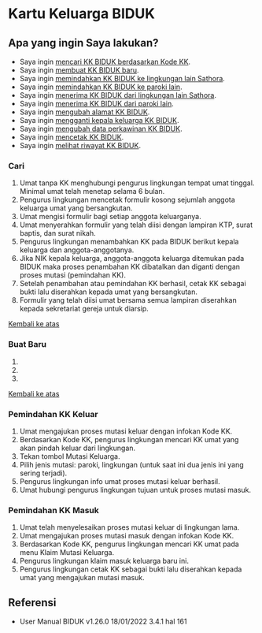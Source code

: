 # Kartu Keluarga BIDUK

## Apa yang ingin Saya lakukan?

- Saya ingin [mencari KK BIDUK berdasarkan Kode KK](#cari).
- Saya ingin [membuat KK BIDUK baru](#buat-baru).
- Saya ingin [memindahkan KK BIDUK ke lingkungan lain Sathora](#mutasi-lingkungan).
- Saya ingin [memindahkan KK BIDUK ke paroki lain](#mutasi-paroki).
- Saya ingin [menerima KK BIDUK dari lingkungan lain Sathora](#klaim-mutasi-lingkungan).
- Saya ingin [menerima KK BIDUK dari paroki lain](#klaim-mutasi-paroki).
- Saya ingin [mengubah alamat KK BIDUK](#ubah-alamat).
- Saya ingin [mengganti kepala keluarga KK BIDUK](#ubah-kepala).
- Saya ingin [mengubah data perkawinan KK BIDUK](#ubah-kawin).
- Saya ingin [mencetak KK BIDUK](#cetak).
- Saya ingin [melihat riwayat KK BIDUK](#lihat-riwayat).

### Cari

1. Umat tanpa KK menghubungi pengurus lingkungan tempat umat tinggal. Minimal umat telah menetap selama 6 bulan.
2. Pengurus lingkungan mencetak formulir kosong sejumlah anggota keluarga umat yang bersangkutan.
3. Umat mengisi formulir bagi setiap anggota keluarganya. 
4. Umat menyerahkan formulir yang telah diisi dengan lampiran KTP, surat baptis, dan surat nikah.
5. Pengurus lingkungan menambahkan KK pada BIDUK berikut kepala keluarga dan anggota-anggotanya.
6. Jika NIK kepala keluarga, anggota-anggota keluarga ditemukan pada BIDUK maka proses penambahan KK dibatalkan dan diganti dengan proses mutasi (pemindahan KK).
7. Setelah penambahan atau pemindahan KK berhasil, cetak KK sebagai bukti lalu diserahkan kepada umat yang bersangkutan.
8. Formulir yang telah diisi umat bersama semua lampiran diserahkan kepada sekretariat gereja untuk diarsip.

<a href="#">Kembali ke atas</a>

### Buat Baru

1.
2.
3.

<a href="#">Kembali ke atas</a>

### Pemindahan KK Keluar

1. Umat mengajukan proses mutasi keluar dengan infokan Kode KK.
2. Berdasarkan Kode KK, pengurus lingkungan mencari KK umat yang akan pindah keluar dari lingkungan.
3. Tekan tombol Mutasi Keluarga.
4. Pilih jenis mutasi: paroki, lingkungan (untuk saat ini dua jenis ini yang sering terjadi).
5. Pengurus lingkungan info umat proses mutasi keluar berhasil.
6. Umat hubungi pengurus lingkungan tujuan untuk proses mutasi masuk.

### Pemindahan KK Masuk

1. Umat telah menyelesaikan proses mutasi keluar di lingkungan lama.
2. Umat mengajukan proses mutasi masuk dengan infokan Kode KK.
3. Berdasarkan Kode KK, pengurus lingkungan mencari KK umat pada menu Klaim Mutasi Keluarga.
4. Pengurus lingkungan klaim masuk keluarga baru ini.
5. Pengurus lingkungan cetak KK sebagai bukti lalu diserahkan kepada umat yang mengajukan mutasi masuk.

## Referensi

- User Manual BIDUK v1.26.0 18/01/2022 3.4.1 hal 161
